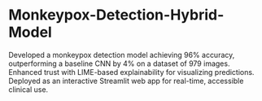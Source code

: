 # Monkeypox-Detection-Hybrid-Model
Developed a monkeypox detection model achieving 96% accuracy, outperforming a baseline CNN by 4% on a dataset of 979 images. Enhanced trust with LIME-based explainability for visualizing predictions. Deployed as an interactive Streamlit web app for real-time, accessible clinical use.

